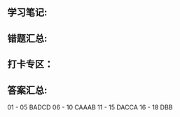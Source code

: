 ## 学习笔记:

## 错题汇总:




## 打卡专区：


## 答案汇总: 

  01 - 05 BADCD 
  06 - 10 CAAAB
  11 - 15 DACCA
  16 - 18 DBB


